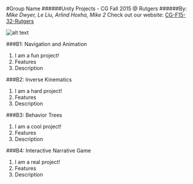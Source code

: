#Group Name
######Unity Projects - CG Fall 2015 @ Rutgers
######By: *Mike Dwyer, Le Liu, Arlind Hoxha, Mike 2*
Check out our website: [CG-F15-32-Rutgers](https://github.com/CG-F15-32-Rutgers "CG-F15-32-Rutgers")

![alt text](teamLogo.png)

###B1: Navigation and Animation
1. I am a fun project!
2. Features
3. Description

###B2: Inverse Kinematics
1. I am a hard project!
2. Features
3. Description

###B3: Behavior Trees
1. I am a cool project!
2. Features
3. Description

###B4: Interactive Narrative Game
1. I am a real project!
2. Features
3. Description
